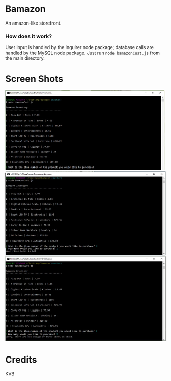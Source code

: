 # Bamazon
An amazon-like storefront.

### How does it work?
User input is handled by the Inquirer node package; database calls are handled by the MySQL node package. Just run `node bamazonCust.js` from the main directory.

# Screen Shots
![bam1](https://github.com/kumarivb/bamazon/blob/master/images/bam1.jpg)
![bam2](https://github.com/kumarivb/bamazon/blob/master/images/bam2.jpg)
![bam3](https://github.com/kumarivb/bamazon/blob/master/images/bam3.jpg)

# Credits
KVB
